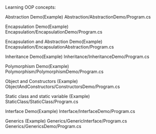 Learning OOP concepts:


Abstraction Demo(Example)
Abstraction/AbstractionDemo/Program.cs

Encapsulation Demo(Example)
Encapsulation/EncapsulationDemo/Program.cs

Encapsulation and Abstraction Demo(Example)
Encapsulation/EncapsulationAbstraction/Program.cs

Inheritance Demo(Example)
Inheritance/InheritanceDemo/Program.cs

Polymorphism Demo(Example)
Polymorphism/PolymorphismDemo/Program.cs


Object and Constructors (Example)
ObjectAndConstructors/ConstructorsDemo/Program.cs

Static class and static variable (Example)
StaticClass/StaticClass/Program.cs

Interface Demo(Example)
Interface/InterfaceDemo/Program.cs

Generics (Example)
Generics/GenericInterface/Program.cs
Generics/GenericsDemo/Program.cs

